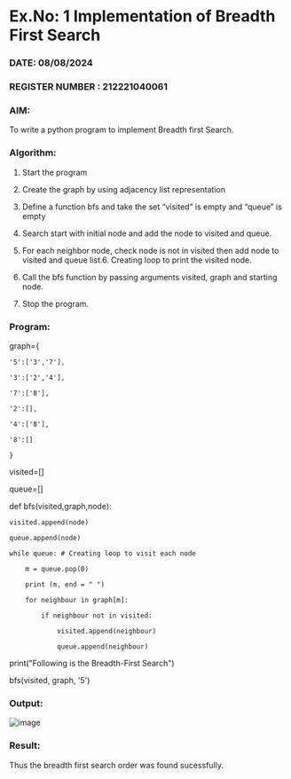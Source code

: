 # Ex.No: 1  Implementation of Breadth First Search 
### DATE: 08/08/2024

### REGISTER NUMBER :  212221040061

### AIM: 
To write a python program to implement Breadth first Search. 

### Algorithm:
1. Start the program
   
2. Create the graph by using adjacency list representation
   
3. Define a function bfs and take the set “visited” is empty and “queue” is empty
   
4. Search start with initial node and add the node to visited and queue.
   
5. For each neighbor node, check node is not in visited then add node to visited and queue list.6.  Creating loop to print the visited node.
    
6.   Call the bfs function by passing arguments visited, graph and starting node.
    
7.   Stop the program.

   
### Program:

graph={

    '5':['3','7'],
    
    '3':['2','4'],
    
    '7':['8'],
    
    '2':[],
    
    '4':['8'],
    
    '8':[]
    
    }
visited=[]

queue=[]

def bfs(visited,graph,node):

    visited.append(node)
    
    queue.append(node)
    
    while queue: # Creating loop to visit each node
    
        m = queue.pop(0)
        
        print (m, end = " ")
        
        for neighbour in graph[m]:
        
            if neighbour not in visited:
            
                visited.append(neighbour)
                
                queue.append(neighbour)
                
print("Following is the Breadth-First Search")

bfs(visited, graph, '5')

### Output:

![image](https://github.com/HariHaranLK/AI_Lab_2023-24/assets/132996089/f466a893-7d1f-46db-a717-d3e72dc4a709)


### Result:
Thus the breadth first search order was found sucessfully.
